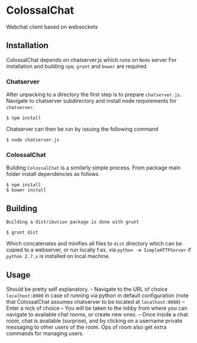 ColossalChat
============

Webchat client based on websockets

## Installation

ColossalChat depends on chatserver.js which runs on `Node` server 
For installation and building `npm`, `grunt` and `bower` are required.

### Chatserver

After unpacking to a directory the first step is to prepare `chatserver.js`. 
Navigate to chatserver subdirectory and install node requirements for `chatserver`.

```
$ npm install
```

Chatserver can then be run by issuing the following command

```
$ node chatserver.js
```

### ColossalChat

Building `ColossalChat` is a similarly simple process. 
From package main folder install dependencies as follows
    
```
$ npm install
$ bower install
```

## Building

    Building a distribution package is done with grunt

```
$ grunt dist
```

Which concatenates and minifies all files to `dist` directory which can be copied to a webserver, or run locally f.ex. via `python -m SimpleHTTPServer` if `python 2.7.x` is installed on local machine.

## Usage

Should be pretty self explanatory. 
– Navigate to the URL of choice `localhost:8000` in case of running via python in default configuration (note that ColossalChat assumes chatserver to be located at `localhost:8080`)
– Enter a nick of choice
– You will be taken to the lobby from where you can navigate to available chat rooms, or create new ones.
– Once inside a chat room, chat is available (surprise), and by clicking on a username private messaging to other users of the room. Ops of room also get extra commands for managing users.


